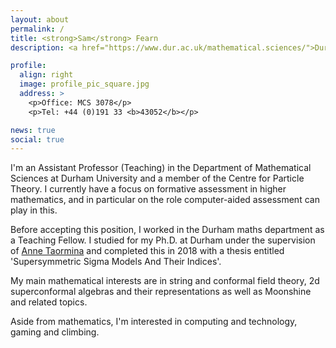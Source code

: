 ```yaml
---
layout: about
permalink: /
title: <strong>Sam</strong> Fearn
description: <a href="https://www.dur.ac.uk/mathematical.sciences/">Durham Mathematics Department.</a><br><a href="https://www.dur.ac.uk/cpt/">Centre for Particle Theory.</a>

profile:
  align: right
  image: profile_pic_square.jpg
  address: >
    <p>Office: MCS 3078</p>
    <p>Tel: +44 (0)191 33 <b>43052</b></p>

news: true
social: true
---
```

I'm an Assistant Professor (Teaching) in the Department of Mathematical Sciences at Durham University and a member of the Centre for Particle Theory. I currently have a focus on formative assessment in higher mathematics, and in particular on the role computer-aided assessment can play in this. 

Before accepting this position, I worked in the Durham maths department as a Teaching Fellow. I studied for my Ph.D. at Durham under the supervision of [Anne Taormina] and completed this in 2018 with a thesis entitled 'Supersymmetric Sigma Models And Their Indices'.

My main mathematical interests are in string and conformal field theory, 2d superconformal algebras and their representations as well as Moonshine and related topics.

Aside from mathematics, I'm interested in computing and technology, gaming and climbing.

[Anne Taormina]:https://www.durham.ac.uk/staff/anne-taormina/